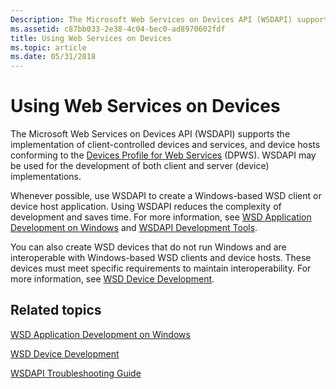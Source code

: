 ```yaml
---
Description: The Microsoft Web Services on Devices API (WSDAPI) supports the implementation of client-controlled devices and services, and device hosts conforming to the Devices Profile for Web Services (DPWS).
ms.assetid: c87bb033-2e38-4c04-bec0-ad8970602fdf
title: Using Web Services on Devices
ms.topic: article
ms.date: 05/31/2018
---
```


# Using Web Services on Devices

The Microsoft Web Services on Devices API (WSDAPI) supports the implementation of client-controlled devices and services, and device hosts conforming to the [Devices Profile for Web Services](https://go.microsoft.com/fwlink/p/?linkid=59069) (DPWS). WSDAPI may be used for the development of both client and server (device) implementations.

Whenever possible, use WSDAPI to create a Windows-based WSD client or device host application. Using WSDAPI reduces the complexity of development and saves time. For more information, see [WSD Application Development on Windows](wsd-application-development-on-windows.md) and [WSDAPI Development Tools](wsdapi-development-tools.md).

You can also create WSD devices that do not run Windows and are interoperable with Windows-based WSD clients and device hosts. These devices must meet specific requirements to maintain interoperability. For more information, see [WSD Device Development](wsd-device-development.md).

## Related topics

<dl> <dt>

[WSD Application Development on Windows](wsd-application-development-on-windows.md)
</dt> <dt>

[WSD Device Development](wsd-device-development.md)
</dt> <dt>

[WSDAPI Troubleshooting Guide](wsdapi-troubleshooting-guide.md)
</dt> </dl>

 

 



